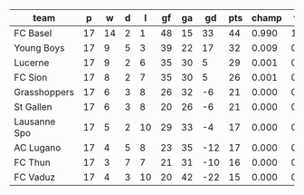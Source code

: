|     team     | p  | w  | d | l  | gf | ga | gd  | pts | champ | top2  | top3  | top4  |  5-7  | bot4  | bot3  | bot2  |
|--------------|----|----|---|----|----|----|-----|-----|-------|-------|-------|-------|-------|-------|-------|-------|
| FC Basel     | 17 | 14 | 2 |  1 | 48 | 15 |  33 |  44 | 0.990 | 1.000 | 1.000 | 1.000 | 0.000 | 0.000 | 0.000 | 0.000|
| Young Boys   | 17 |  9 | 5 |  3 | 39 | 22 |  17 |  32 | 0.009 | 0.686 | 0.906 | 0.983 | 0.016 | 0.001 | 0.000 | 0.000|
| Lucerne      | 17 |  9 | 2 |  6 | 35 | 30 |   5 |  29 | 0.001 | 0.179 | 0.556 | 0.854 | 0.142 | 0.016 | 0.004 | 0.001|
| FC Sion      | 17 |  8 | 2 |  7 | 35 | 30 |   5 |  26 | 0.001 | 0.125 | 0.452 | 0.802 | 0.188 | 0.027 | 0.010 | 0.004|
| Grasshoppers | 17 |  6 | 3 |  8 | 26 | 32 |  -6 |  21 | 0.000 | 0.005 | 0.037 | 0.137 | 0.647 | 0.391 | 0.216 | 0.101|
| St Gallen    | 17 |  6 | 3 |  8 | 20 | 26 |  -6 |  21 | 0.000 | 0.003 | 0.024 | 0.105 | 0.626 | 0.462 | 0.269 | 0.122|
| Lausanne Spo | 17 |  5 | 2 | 10 | 29 | 33 |  -4 |  17 | 0.000 | 0.002 | 0.017 | 0.072 | 0.566 | 0.569 | 0.362 | 0.190|
| AC Lugano    | 17 |  4 | 5 |  8 | 23 | 35 | -12 |  17 | 0.000 | 0.001 | 0.004 | 0.021 | 0.347 | 0.791 | 0.633 | 0.411|
| FC Thun      | 17 |  3 | 7 |  7 | 21 | 31 | -10 |  16 | 0.000 | 0.000 | 0.005 | 0.023 | 0.362 | 0.789 | 0.615 | 0.402|
| FC Vaduz     | 17 |  4 | 3 | 10 | 20 | 42 | -22 |  15 | 0.000 | 0.000 | 0.001 | 0.002 | 0.107 | 0.956 | 0.891 | 0.770|
